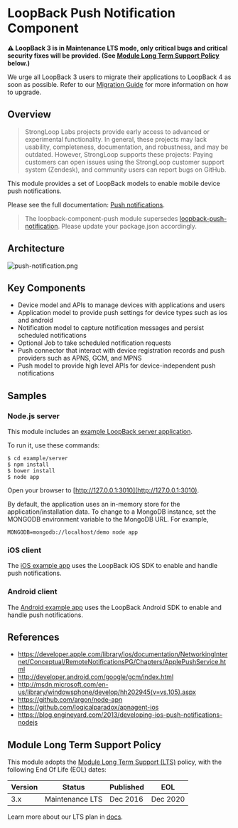 # LoopBack Push Notification Component

**⚠️ LoopBack 3 is in Maintenance LTS mode, only critical bugs and critical
security fixes will be provided. (See
[Module Long Term Support Policy](#module-long-term-support-policy) below.)**

We urge all LoopBack 3 users to migrate their applications to LoopBack 4 as
soon as possible. Refer to our
[Migration Guide](https://loopback.io/doc/en/lb4/migration-overview.html)
for more information on how to upgrade.

## Overview

> StrongLoop Labs projects provide early access to advanced or experimental functionality.  In general, these projects may lack usability, completeness, documentation, and robustness, and may be outdated.
However, StrongLoop supports these projects: Paying customers can open issues using the StrongLoop customer support system (Zendesk), and community users can report bugs on GitHub.

This module provides a set of LoopBack models to enable mobile device push notifications.

Please see the full documentation: [Push notifications](http://docs.strongloop.com/display/LB/Push+notifications).

> The loopback-component-push module supersedes [loopback-push-notification](https://www.npmjs.org/package/loopback-push-notification). Please update your package.json accordingly.

## Architecture

![push-notification.png](push-notification.png)

## Key Components

- Device model and APIs to manage devices with applications and users
- Application model to provide push settings for device types such as ios and
android
- Notification model to capture notification messages and persist scheduled
notifications
- Optional Job to take scheduled notification requests
- Push connector that interact with device registration records and push
providers such as APNS, GCM, and MPNS
- Push model to provide high level APIs for device-independent push notifications

## Samples

### Node.js server

This module includes an [example LoopBack server application](https://github.com/strongloop/loopback-example-push).  

To run it, use these commands:

```shell
$ cd example/server
$ npm install
$ bower install
$ node app
```

Open your browser to [http://127.0.0.1:3010](http://127.0.0.1:3010).

By default, the application uses an in-memory store for the application/installation data.
To change to a MongoDB instance, set the MONGODB environment variable to the MongoDB URL. For example,

```shell
MONGODB=mongodb://localhost/demo node app
```

### iOS client

The [iOS example app](https://github.com/strongloop/loopback-example-push/tree/master/ios)
uses the LoopBack iOS SDK to enable and handle push notifications. 

### Android client

The [Android example app](https://github.com/strongloop/loopback-example-push/tree/master/android)
uses the LoopBack Android SDK to enable and handle push notifications. 

## References

- https://developer.apple.com/library/ios/documentation/NetworkingInternet/Conceptual/RemoteNotificationsPG/Chapters/ApplePushService.html
- http://developer.android.com/google/gcm/index.html
- http://msdn.microsoft.com/en-us/library/windowsphone/develop/hh202945(v=vs.105).aspx
- https://github.com/argon/node-apn
- https://github.com/logicalparadox/apnagent-ios
- https://blog.engineyard.com/2013/developing-ios-push-notifications-nodejs

## Module Long Term Support Policy

This module adopts the [
Module Long Term Support (LTS)](http://github.com/CloudNativeJS/ModuleLTS) policy,
 with the following End Of Life (EOL) dates:

| Version | Status          | Published | EOL      |
| ------- | --------------- | --------- | -------- |
| 3.x     | Maintenance LTS | Dec 2016  | Dec 2020 |

Learn more about our LTS plan in [docs](https://loopback.io/doc/en/contrib/Long-term-support.html).

